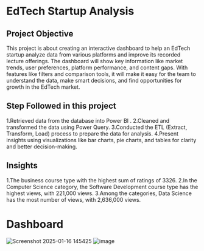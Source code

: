 # EdTech Startup Analysis
## Project Objective
This project is about creating an interactive dashboard to help an EdTech startup analyze data from various platforms and improve its recorded lecture offerings. The dashboard will show key information like market trends, user preferences, platform performance, and content gaps. With features like filters and comparison tools, it will make it easy for the team to understand the data, make smart decisions, and find opportunities for growth in the EdTech market.
## Step Followed in this project
1.Retrieved data from the database into Power BI .
2.Cleaned and transformed the data using Power Query.
3.Conducted the ETL (Extract, Transform, Load) process to prepare the data for analysis.
4.Present insights using visualizations like bar charts, pie charts, and tables for clarity and better decision-making.
## Insights
1.The business course type with the highest sum of ratings of 3326.
2.In the Computer Science category, the Software Development course type has the highest views, with 221,000 views.
3.Among the categories, Data Science has the most number of views, with 2,636,000 views.
# Dashboard
![Screenshot 2025-01-16 145425](https://github.com/user-attachments/assets/bd29ca2b-9281-4337-a51b-7a45ea0c1d92)
![image](https://github.com/user-attachments/assets/8f125c89-7c01-4be2-8b69-f9812a53d179)



